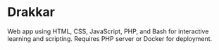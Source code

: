 # Drakkar
Web app using HTML, CSS, JavaScript, PHP, and Bash for interactive learning and scripting. Requires PHP server or Docker for deployment.
